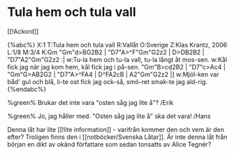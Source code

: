 # Tula hem och tula vall

[[!Ackord]]

{%abc%}
X:1
T:Tula hem och tula vall
R:Vallåt
O:Sverige
Z:Klas Krantz, 2006
L:1/8
M:3/4
K:Gm
"Gm"d>BG2B2 | "D7"A>^F"Gm"G2z2 | D>DB2B2 | "D7"A2"Gm"G2z2 :|
w:Tu-la hem och tu-la vall, tu-la långt åt mos-sen.
w:Kål fick jag när jag kom hem, kål fick jag i på-sen.
"Gm"B>cd2B2 | "D7"c>Ac4 | "Gm"G>AB2G2 | "D7"A>^FA4 | D^FA2cB | A2"Gm"G2z2 |]
w:Mjöl-ken var båd' gul och blå, li-te ost fick jag ock-så, smö-ret smak-te jag ald-rig. 
{%endabc%}

%green% Brukar det inte vara "osten såg jag lite å"? /Erik


%green% Jo, jag håller med. "Osten såg jag lite å" ska det vara! /Hans

Denna låt har lite [[!lite information]] - varifrån kommer den och vem är den efter? Troligen finns den i [[notböcker/Svenska Låtar]]. Är inte denna låt från början en dikt av okänd författare som sedan tonsatts av Alice Tegnér?
